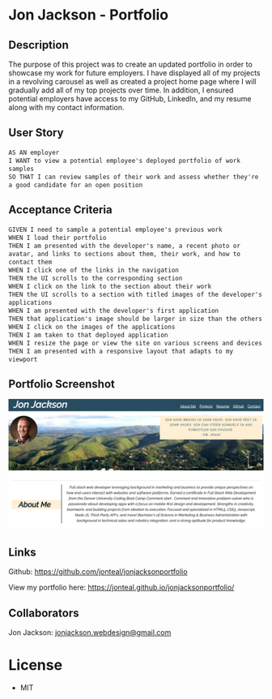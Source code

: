 # Jon Jackson - Portfolio

## Description
The purpose of this project was to create an updated portfolio in order to showcase my work for future employers. I have displayed all of my projects in a revolving carousel as well as created a project home page where I will gradually add all of my top projects over time. In addition, I ensured potential employers have access to my GitHub, LinkedIn, and my resume along with my contact information.

## User Story

```
AS AN employer
I WANT to view a potential employee's deployed portfolio of work samples
SO THAT I can review samples of their work and assess whether they're a good candidate for an open position
```


## Acceptance Criteria

```
GIVEN I need to sample a potential employee's previous work
WHEN I load their portfolio
THEN I am presented with the developer's name, a recent photo or avatar, and links to sections about them, their work, and how to contact them
WHEN I click one of the links in the navigation
THEN the UI scrolls to the corresponding section
WHEN I click on the link to the section about their work
THEN the UI scrolls to a section with titled images of the developer's applications
WHEN I am presented with the developer's first application
THEN that application's image should be larger in size than the others
WHEN I click on the images of the applications
THEN I am taken to that deployed application
WHEN I resize the page or view the site on various screens and devices
THEN I am presented with a responsive layout that adapts to my viewport
```

## Portfolio Screenshot

![Screenshot of Jon Jackson's Portfolio](assets/screenshots/about-me.png)

## Links

Github: https://github.com/jonteal/jonjacksonportfolio

View my portfolio here: https://jonteal.github.io/jonjacksonportfolio/


## Collaborators

Jon Jackson: jonjackson.webdesign@gmail.com

# License
* MIT
